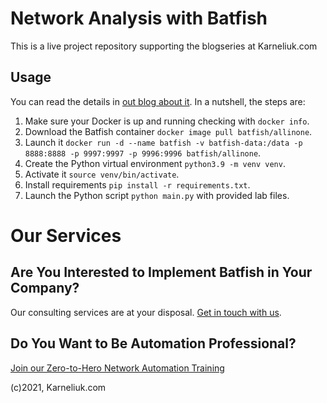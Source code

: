 # Network Analysis with Batfish
This is a live project repository supporting the blogseries at Karneliuk.com

## Usage
You can read the details in [out blog about it](https://karneliuk.com).
In a nutshell, the steps are:
1. Make sure your Docker is up and running checking with `docker info`.
2. Download the Batfish container `docker image pull batfish/allinone`.
3. Launch it `docker run -d --name batfish -v batfish-data:/data -p 8888:8888 -p 9997:9997 -p 9996:9996 batfish/allinone`.
4. Create the Python virtual environment `python3.9 -m venv venv`.
5. Activate it `source venv/bin/activate`.
6. Install requirements `pip install -r requirements.txt`.
7. Launch the Python script `python main.py` with provided lab files.

# Our Services
## Are You Interested to Implement Batfish in Your Company?
Our consulting services are at your disposal. [Get in touch with us](mailto:training@karneliuk.com).

## Do You Want to Be Automation Professional?
[Join our Zero-to-Hero Network Automation Training](http://bit.ly/2mP3SJy)

(c)2021, Karneliuk.com